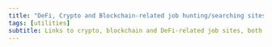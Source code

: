```yaml
---
title: "DeFi, Crypto and Blockchain-related job hunting/searching sites"
tags: [utilities]
subtitle: Links to crypto, blockchain and DeFi-related job sites, both for companies, organizations and individuals looking for jobs.
---
```


